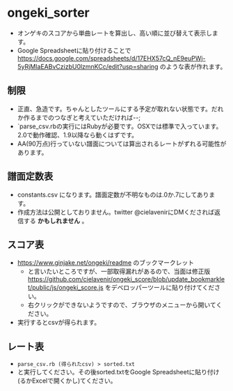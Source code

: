 # ongeki_sorter

- オンゲキのスコアから単曲レートを算出し、高い順に並び替えて表示します。
- Google Spreadsheetに貼り付けることで https://docs.google.com/spreadsheets/d/17EHX57cQ_nE9euPWj-5yRjMIaEABvCzizbU0lzmnKCc/edit?usp=sharing のような表が作れます。

## 制限
- 正直、急造です。ちゃんとしたツールにする予定が取れない状態です。だれか作るまでのつなぎと考えていただければ--;
- `parse_csv.rbの実行にはRubyが必要です。OSXでは標準で入っています。2.0で動作確認、1.9以降なら動くはずです。
- AA(90万点)行っていない譜面については算出されるレートがずれる可能性があります。

## 譜面定数表

- constants.csv になります。譜面定数が不明なものは.0か.7にしてあります。
- 作成方法は公開としておりません。twitter @cielavenirにDMくだされば返信する **かもしれません** 。

## スコア表

- https://www.ginjake.net/ongeki/readme のブックマークレット
    - と言いたいところですが、一部取得漏れがあるので、当面は修正版 https://github.com/cielavenir/ongeki_score/blob/update_bookmarklet/public/js/ongeki_score.js をデベロッパーツールに貼り付けてください。
    - 右クリックができないようですので、ブラウザのメニューから開いてください。
- 実行するとcsvが得られます。

## レート表

- `parse_csv.rb (得られたcsv) > sorted.txt`
- と実行してください。その後sorted.txtをGoogle Spreadsheetに貼り付け(るかExcelで開くかし)てください。

